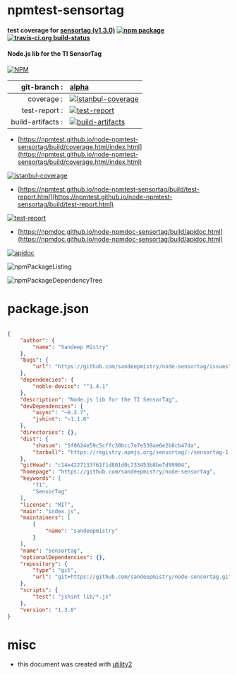 # npmtest-sensortag

#### test coverage for  [sensortag (v1.3.0)](https://github.com/sandeepmistry/node-sensortag)  [![npm package](https://img.shields.io/npm/v/npmtest-sensortag.svg?style=flat-square)](https://www.npmjs.org/package/npmtest-sensortag) [![travis-ci.org build-status](https://api.travis-ci.org/npmtest/node-npmtest-sensortag.svg)](https://travis-ci.org/npmtest/node-npmtest-sensortag)

#### Node.js lib for the TI SensorTag

[![NPM](https://nodei.co/npm/sensortag.png?downloads=true&downloadRank=true&stars=true)](https://www.npmjs.com/package/sensortag)

| git-branch : | [alpha](https://github.com/npmtest/node-npmtest-sensortag/tree/alpha)|
|--:|:--|
| coverage : | [![istanbul-coverage](https://npmtest.github.io/node-npmtest-sensortag/build/coverage.badge.svg)](https://npmtest.github.io/node-npmtest-sensortag/build/coverage.html/index.html)|
| test-report : | [![test-report](https://npmtest.github.io/node-npmtest-sensortag/build/test-report.badge.svg)](https://npmtest.github.io/node-npmtest-sensortag/build/test-report.html)|
| build-artifacts : | [![build-artifacts](https://npmtest.github.io/node-npmtest-sensortag/glyphicons_144_folder_open.png)](https://github.com/npmtest/node-npmtest-sensortag/tree/gh-pages/build)|

- [https://npmtest.github.io/node-npmtest-sensortag/build/coverage.html/index.html](https://npmtest.github.io/node-npmtest-sensortag/build/coverage.html/index.html)

[![istanbul-coverage](https://npmtest.github.io/node-npmtest-sensortag/build/screenCapture.buildCi.browser.%252Ftmp%252Fbuild%252Fcoverage.lib.html.png)](https://npmtest.github.io/node-npmtest-sensortag/build/coverage.html/index.html)

- [https://npmtest.github.io/node-npmtest-sensortag/build/test-report.html](https://npmtest.github.io/node-npmtest-sensortag/build/test-report.html)

[![test-report](https://npmtest.github.io/node-npmtest-sensortag/build/screenCapture.buildCi.browser.%252Ftmp%252Fbuild%252Ftest-report.html.png)](https://npmtest.github.io/node-npmtest-sensortag/build/test-report.html)

- [https://npmdoc.github.io/node-npmdoc-sensortag/build/apidoc.html](https://npmdoc.github.io/node-npmdoc-sensortag/build/apidoc.html)

[![apidoc](https://npmdoc.github.io/node-npmdoc-sensortag/build/screenCapture.buildCi.browser.%252Ftmp%252Fbuild%252Fapidoc.html.png)](https://npmdoc.github.io/node-npmdoc-sensortag/build/apidoc.html)

![npmPackageListing](https://npmtest.github.io/node-npmtest-sensortag/build/screenCapture.npmPackageListing.svg)

![npmPackageDependencyTree](https://npmtest.github.io/node-npmtest-sensortag/build/screenCapture.npmPackageDependencyTree.svg)



# package.json

```json

{
    "author": {
        "name": "Sandeep Mistry"
    },
    "bugs": {
        "url": "https://github.com/sandeepmistry/node-sensortag/issues"
    },
    "dependencies": {
        "noble-device": "^1.4.1"
    },
    "description": "Node.js lib for the TI SensorTag",
    "devDependencies": {
        "async": "~0.2.7",
        "jshint": "~1.1.0"
    },
    "directories": {},
    "dist": {
        "shasum": "5f0624e59c5cffc30bcc7e7e539ae6e2b8cb47da",
        "tarball": "https://registry.npmjs.org/sensortag/-/sensortag-1.3.0.tgz"
    },
    "gitHead": "c14e4227133f61f1d801d0c733453b8be7d99904",
    "homepage": "https://github.com/sandeepmistry/node-sensortag",
    "keywords": [
        "TI",
        "SensorTag"
    ],
    "license": "MIT",
    "main": "index.js",
    "maintainers": [
        {
            "name": "sandeepmistry"
        }
    ],
    "name": "sensortag",
    "optionalDependencies": {},
    "repository": {
        "type": "git",
        "url": "git+https://github.com/sandeepmistry/node-sensortag.git"
    },
    "scripts": {
        "test": "jshint lib/*.js"
    },
    "version": "1.3.0"
}
```



# misc
- this document was created with [utility2](https://github.com/kaizhu256/node-utility2)
